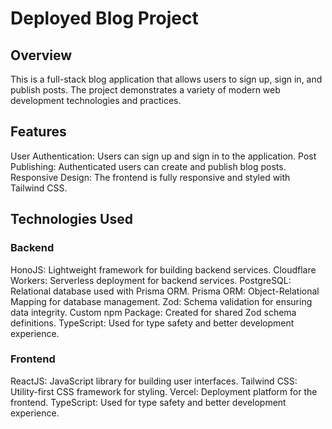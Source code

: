 # Deployed Blog Project

## Overview

  This is a full-stack blog application that allows users to sign up, sign in, and publish posts. The project demonstrates a variety of modern web development technologies and practices.

## Features

  User Authentication: Users can sign up and sign in to the application.
  Post Publishing: Authenticated users can create and publish blog posts.
  Responsive Design: The frontend is fully responsive and styled with Tailwind CSS.

## Technologies Used

### Backend

  HonoJS: Lightweight framework for building backend services.
  Cloudflare Workers: Serverless deployment for backend services.
  PostgreSQL: Relational database used with Prisma ORM.
  Prisma ORM: Object-Relational Mapping for database management.
  Zod: Schema validation for ensuring data integrity.
  Custom npm Package: Created for shared Zod schema definitions.
  TypeScript: Used for type safety and better development experience.

### Frontend

  ReactJS: JavaScript library for building user interfaces.
  Tailwind CSS: Utility-first CSS framework for styling.
  Vercel: Deployment platform for the frontend.
  TypeScript: Used for type safety and better development experience.
